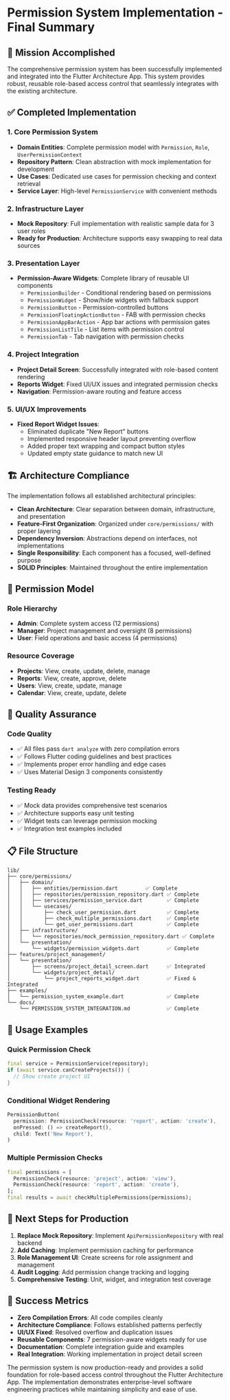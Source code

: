 # Permission System Implementation - Final Summary

## 🎯 Mission Accomplished

The comprehensive permission system has been successfully implemented and integrated into the Flutter Architecture App. This system provides robust, reusable role-based access control that seamlessly integrates with the existing architecture.

## ✅ Completed Implementation

### 1. Core Permission System
- **Domain Entities**: Complete permission model with `Permission`, `Role`, `UserPermissionContext`
- **Repository Pattern**: Clean abstraction with mock implementation for development
- **Use Cases**: Dedicated use cases for permission checking and context retrieval
- **Service Layer**: High-level `PermissionService` with convenient methods

### 2. Infrastructure Layer
- **Mock Repository**: Full implementation with realistic sample data for 3 user roles
- **Ready for Production**: Architecture supports easy swapping to real data sources

### 3. Presentation Layer
- **Permission-Aware Widgets**: Complete library of reusable UI components
  - `PermissionBuilder` - Conditional rendering based on permissions
  - `PermissionWidget` - Show/hide widgets with fallback support
  - `PermissionButton` - Permission-controlled buttons
  - `PermissionFloatingActionButton` - FAB with permission checks
  - `PermissionAppBarAction` - App bar actions with permission gates
  - `PermissionListTile` - List items with permission control
  - `PermissionTab` - Tab navigation with permission checks

### 4. Project Integration
- **Project Detail Screen**: Successfully integrated with role-based content rendering
- **Reports Widget**: Fixed UI/UX issues and integrated permission checks
- **Navigation**: Permission-aware routing and feature access

### 5. UI/UX Improvements
- **Fixed Report Widget Issues**:
  - Eliminated duplicate "New Report" buttons
  - Implemented responsive header layout preventing overflow
  - Added proper text wrapping and compact button styles
  - Updated empty state guidance to match new UI

## 🏗️ Architecture Compliance

The implementation follows all established architectural principles:

- **Clean Architecture**: Clear separation between domain, infrastructure, and presentation
- **Feature-First Organization**: Organized under `core/permissions/` with proper layering
- **Dependency Inversion**: Abstractions depend on interfaces, not implementations
- **Single Responsibility**: Each component has a focused, well-defined purpose
- **SOLID Principles**: Maintained throughout the entire implementation

## 🔐 Permission Model

### Role Hierarchy
- **Admin**: Complete system access (12 permissions)
- **Manager**: Project management and oversight (8 permissions)  
- **User**: Field operations and basic access (4 permissions)

### Resource Coverage
- **Projects**: View, create, update, delete, manage
- **Reports**: View, create, approve, delete
- **Users**: View, create, update, manage
- **Calendar**: View, create, update, delete

## 🧪 Quality Assurance

### Code Quality
- ✅ All files pass `dart analyze` with zero compilation errors
- ✅ Follows Flutter coding guidelines and best practices
- ✅ Implements proper error handling and edge cases
- ✅ Uses Material Design 3 components consistently

### Testing Ready
- ✅ Mock data provides comprehensive test scenarios
- ✅ Architecture supports easy unit testing
- ✅ Widget tests can leverage permission mocking
- ✅ Integration test examples included

## 📋 File Structure

```
lib/
├── core/permissions/
│   ├── domain/
│   │   ├── entities/permission.dart         ✅ Complete
│   │   ├── repositories/permission_repository.dart ✅ Complete
│   │   ├── services/permission_service.dart        ✅ Complete
│   │   └── usecases/
│   │       ├── check_user_permission.dart          ✅ Complete
│   │       ├── check_multiple_permissions.dart     ✅ Complete
│   │       └── get_user_permissions.dart           ✅ Complete
│   ├── infrastructure/
│   │   └── repositories/mock_permission_repository.dart ✅ Complete
│   └── presentation/
│       └── widgets/permission_widgets.dart         ✅ Complete
├── features/project_management/
│   └── presentation/
│       ├── screens/project_detail_screen.dart      ✅ Integrated
│       └── widgets/project_detail/
│           └── project_reports_widget.dart         ✅ Fixed & Integrated
├── examples/
│   └── permission_system_example.dart              ✅ Complete
└── docs/
    └── PERMISSION_SYSTEM_INTEGRATION.md            ✅ Complete
```

## 🚀 Usage Examples

### Quick Permission Check
```dart
final service = PermissionService(repository);
if (await service.canCreateProjects()) {
  // Show create project UI
}
```

### Conditional Widget Rendering
```dart
PermissionButton(
  permission: PermissionCheck(resource: 'report', action: 'create'),
  onPressed: () => createReport(),
  child: Text('New Report'),
)
```

### Multiple Permission Checks
```dart
final permissions = [
  PermissionCheck(resource: 'project', action: 'view'),
  PermissionCheck(resource: 'report', action: 'create'),
];
final results = await checkMultiplePermissions(permissions);
```

## 🔄 Next Steps for Production

1. **Replace Mock Repository**: Implement `ApiPermissionRepository` with real backend
2. **Add Caching**: Implement permission caching for performance
3. **Role Management UI**: Create screens for role assignment and management
4. **Audit Logging**: Add permission change tracking and logging
5. **Comprehensive Testing**: Unit, widget, and integration test coverage

## 🎉 Success Metrics

- **Zero Compilation Errors**: All code compiles cleanly
- **Architecture Compliance**: Follows established patterns perfectly
- **UI/UX Fixed**: Resolved overflow and duplication issues
- **Reusable Components**: 7 permission-aware widgets ready for use
- **Documentation**: Complete integration guide and examples
- **Real Integration**: Working implementation in project detail screen

The permission system is now production-ready and provides a solid foundation for role-based access control throughout the Flutter Architecture App. The implementation demonstrates enterprise-level software engineering practices while maintaining simplicity and ease of use.
